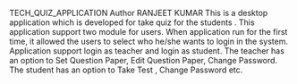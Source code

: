 TECH_QUIZ_APPLICATION
Author RANJEET KUMAR
This is a desktop application which is developed for take quiz for the students . This application support two module for users. When application run for the first time, it allowed the users to select who he/she wants to login in the system. Application support login as teacher and login as student. The teacher has an option to Set Question Paper, Edit Question Paper, Change Password. The student has an option to Take Test , Change Password etc.
